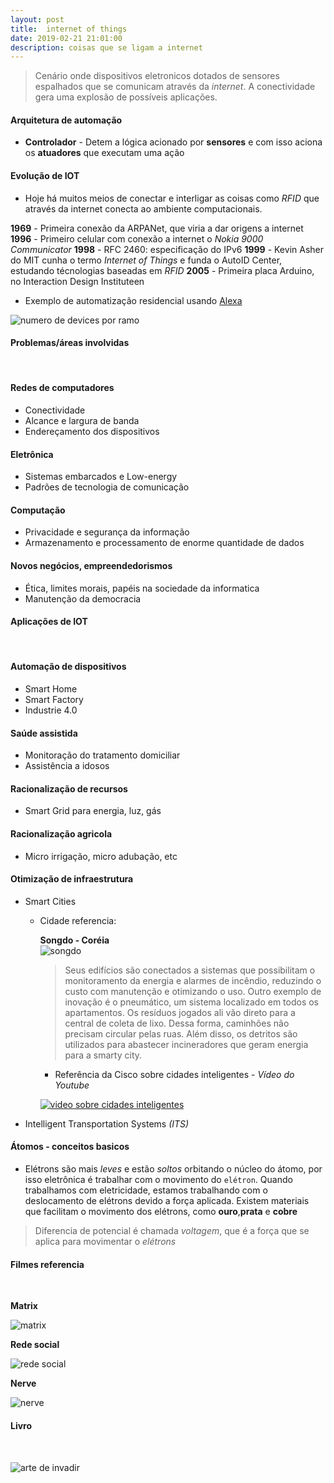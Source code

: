 ```yaml
---
layout: post
title:  internet of things
date: 2019-02-21 21:01:00
description: coisas que se ligam a internet
---
```


> Cenário onde dispositivos eletronicos dotados de sensores espalhados que se comunicam através da _internet_. A conectividade gera uma explosão de possíveis aplicações. 

#### Arquitetura de automação

- **Controlador** - Detem a lógica acionado por **sensores** e com isso aciona os **atuadores** que executam uma ação

#### Evolução de IOT

-   Hoje há muitos meios de conectar e interligar as coisas como _RFID_ que através da internet conecta ao ambiente computacionais. 

**1969** - Primeira conexão da ARPANet, que viria a dar origens a internet
**1996** - Primeiro celular com conexão a internet o _Nokia 9000 Communicator_
**1998** - RFC 2460: especificação do IPv6
**1999** - Kevin Asher do MIT cunha o termo _Internet of Things_ e funda o AutoID Center, estudando técnologias baseadas em _RFID_
**2005** - Primeira placa Arduino, no Interaction Design Instituteen

-   Exemplo de automatização residencial usando [Alexa](https://www.youtube.com/watch?v=FDs40rfcVsU)   

![numero de devices por ramo](https://2oqz471sa19h3vbwa53m33yj-wpengine.netdna-ssl.com/wp-content/uploads/2014/12/iot1.jpg)

#### Problemas/áreas involvidas
<br>

#### Redes de computadores

- Conectividade
- Alcance e largura de banda
- Endereçamento dos dispositivos

#### Eletrônica

- Sistemas embarcados e Low-energy
- Padrões de tecnologia de comunicação

#### Computação

- Privacidade e segurança da informação
- Armazenamento e processamento de enorme quantidade de dados

#### Novos negócios, empreendedorismos

- Ética, limites morais, papéis na sociedade da informatica
- Manutenção da democracia

#### Aplicações de IOT
<br>

#### Automação de dispositivos

- Smart Home
- Smart Factory
- Industrie 4.0

#### Saúde assistida

- Monitoração do tratamento domiciliar
- Assistência a idosos

#### Racionalização de recursos

- Smart Grid para energia, luz, gás

#### Racionalização agricola

- Micro irrigação, micro adubação, etc

#### Otimização de infraestrutura

- Smart Cities

    -   Cidade referencia: 

        **Songdo - Coréia** <br>
        ![songdo](https://imagens-revista-pro.vivadecora.com.br/uploads/2018/08/Cidades-inteligentes-Songdo-Coreia-do-Sul.jpg)
        > Seus edifícios são conectados a sistemas que possibilitam o monitoramento da energia e alarmes de incêndio, reduzindo o custo com manutenção e otimizando o uso.
        Outro exemplo de inovação é o pneumático, um sistema localizado em todos os apartamentos. Os resíduos jogados ali vão direto para a central de coleta de lixo.
        Dessa forma, caminhões não precisam circular pelas ruas. Além disso, os detritos são utilizados para abastecer incineradores que geram energia para a smarty city.

        - Referência da Cisco sobre cidades inteligentes - _Vídeo do Youtube_

        [![video sobre cidades inteligentes](https://img.youtube.com/vi/NEM1APFzX04/0.jpg)](https://www.youtube.com/embed/NEM1APFzX04)

- Intelligent Transportation Systems _(ITS)_

#### Átomos - conceitos basicos

- Elétrons são mais _leves_ e estão _soltos_ orbitando o núcleo do átomo, por isso eletrônica é trabalhar com o movimento do `elétron`. 
Quando trabalhamos com eletricidade, estamos trabalhando com o deslocamento de elétrons devido a força aplicada.
Existem materiais que facilitam o movimento dos elétrons, como **ouro**,**prata** e **cobre**

> Diferencia de potencial é chamada _voltagem_, que é a força que se aplica para movimentar o _elétrons_ 

#### Filmes referencia
<br>

**Matrix**

![matrix](https://i1.wp.com/hackersec.com/wp-content/uploads/2016/02/matrix07.jpg?w=495&ssl=1)

**Rede social**

![rede social](https://i2.wp.com/hackersec.com/wp-content/uploads/2017/09/aredesocial-filme.jpg?resize=768%2C432&ssl=1)

**Nerve**

![nerve](https://i0.wp.com/hackersec.com/wp-content/uploads/2016/12/nerve-filme-hacker.jpg?w=700&ssl=1)

#### Livro
<br>

![arte de invadir](https://images.livrariasaraiva.com.br/imagemnet/imagem.aspx/?pro_id=182835&qld=90&l=430&a=-1)